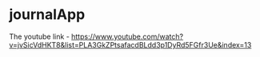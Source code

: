 # journalApp

The youtube link - 
https://www.youtube.com/watch?v=jvSicVdHKT8&list=PLA3GkZPtsafacdBLdd3p1DyRd5FGfr3Ue&index=13
